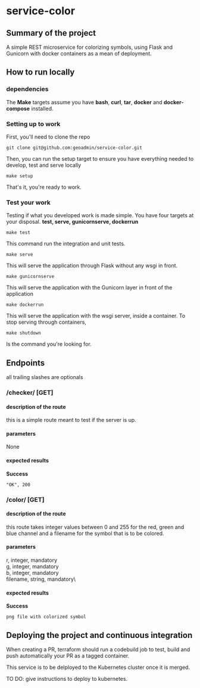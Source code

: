 # service-color

## Summary of the project
A simple REST microservice for colorizing symbols, using Flask and Gunicorn with docker containers as a mean of deployment.

## How to run locally

### dependencies

The **Make** targets assume you have **bash**, **curl**, **tar**, **docker** and **docker-compose** installed. 

### Setting up to work

First, you'll need to clone the repo

    git clone git@github.com:geoadmin/service-color.git

Then, you can run the setup target to ensure you have everything needed to develop, test and serve locally

    make setup

That's it, you're ready to work.

### Test your work

Testing if what you developed work is made simple. You have four targets at your disposal. **test, serve, gunicornserve, dockerrun**

    make test

This command run the integration and unit tests.

    make serve
    
This will serve the application through Flask without any wsgi in front.
    
    make gunicornserve
    
This will serve the application with the Gunicorn layer in front of the application
    
    make dockerrun

This will serve the application with the wsgi server, inside a container. 
To stop serving through containers, 

    make shutdown
    
Is the command you're looking for. 

## Endpoints
all trailing slashes are optionals


### /checker/ [GET]

#### description of the route
this is a simple route meant to test if the server is up.
#### parameters ####

None

#### expected results

**Success**

    "OK", 200


### /color/ [GET]

#### description of the route
this route takes integer values between 0 and 255 for the red, green and blue channel and a filename for the symbol that is to be colored.

#### parameters ####

r, integer, mandatory\
g, integer, mandatory\
b, integer, mandatory\
filename, string, mandatory\

#### expected results

**Success**

    png file with colorized symbol



    
## Deploying the project and continuous integration
When creating a PR, terraform should run a codebuild job to test, build and push automatically your PR as a tagged container.

This service is to be delployed to the Kubernetes cluster once it is merged.

TO DO: give instructions to deploy to kubernetes.
